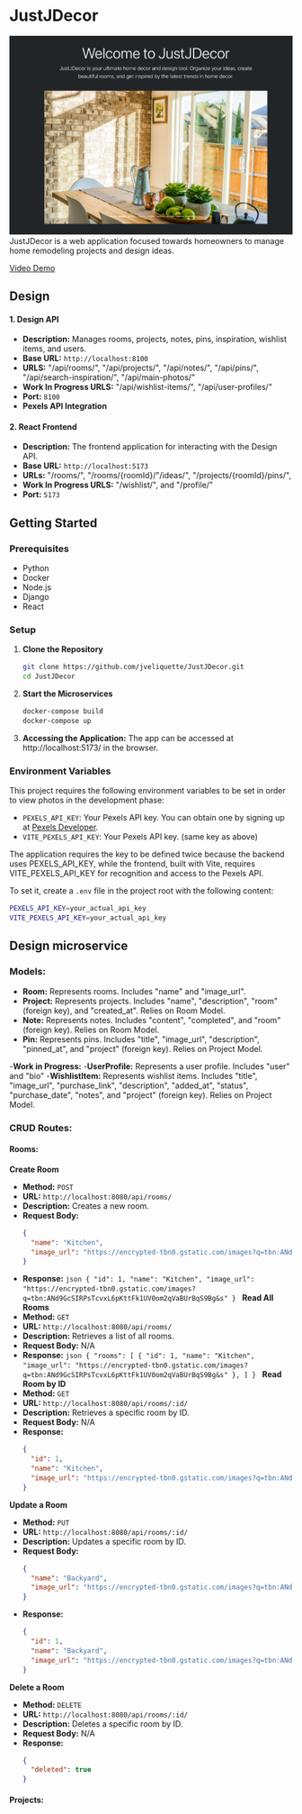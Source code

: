 # JustJDecor

![screenshot of home page](./README-IMG/main.png)
JustJDecor is a web application focused towards homeowners to manage home remodeling projects and design ideas.

[Video Demo](https://www.youtube.com/watch?v=ENVfDX7cOHA)

## Design

#### 1. Design API

- **Description:** Manages rooms, projects, notes, pins, inspiration, wishlist items, and users.
- **Base URL:** `http://localhost:8100`
- **URLS:** "/api/rooms/", "/api/projects/", "/api/notes/", "/api/pins/", "/api/search-inspiration/", "/api/main-photos/"
- **Work In Progress URLS:** "/api/wishlist-items/", "/api/user-profiles/"
- **Port:** `8100`
- **Pexels API Integration**

#### 2. React Frontend

- **Description:** The frontend application for interacting with the Design API.
- **Base URL:** `http://localhost:5173`
- **URLs:** "/rooms/", "/rooms/{roomId}/"/ideas/", "/projects/{roomId}/pins/",
- **Work In Progress URLS:** "/wishlist/", and "/profile/"
- **Port:** `5173`

## Getting Started

### Prerequisites

- Python
- Docker
- Node.js
- Django
- React

### Setup

1. **Clone the Repository**
   ```bash
   git clone https://github.com/jveliquette/JustJDecor.git
   cd JustJDecor
   ```
2. **Start the Microservices**
   ```bash
   docker-compose build
   docker-compose up
   ```
3. **Accessing the Application:**
   The app can be accessed at http://localhost:5173/ in the browser.

### Environment Variables

This project requires the following environment variables to be set in order to view photos in the development phase:

- `PEXELS_API_KEY`: Your Pexels API key. You can obtain one by signing up at [Pexels Developer](https://www.pexels.com/api/).
- `VITE_PEXELS_API_KEY`: Your Pexels API key. (same key as above)

The application requires the key to be defined twice because the backend uses PEXELS_API_KEY, while the frontend, built with Vite, requires VITE_PEXELS_API_KEY for recognition and access to the Pexels API.

To set it, create a `.env` file in the project root with the following content:

```bash
PEXELS_API_KEY=your_actual_api_key
VITE_PEXELS_API_KEY=your_actual_api_key
```

## Design microservice

### Models:

- **Room:** Represents rooms. Includes "name" and "image_url".
- **Project:** Represents projects. Includes "name", "description", "room" (foreign key), and "created_at". Relies on Room Model.
- **Note:** Represents notes. Includes "content", "completed", and "room" (foreign key). Relies on Room Model.
- **Pin:** Represents pins. Includes "title", "image_url", "description", "pinned_at", and "project" (foreign key). Relies on Project Model.

-**Work in Progress:** -**UserProfile:** Represents a user profile. Includes "user" and "bio" -**WishlistItem:** Represents wishlist items. Includes "title", "image_url", "purchase_link", "description", "added_at", "status", "purchase_date", "notes", and "project" (foreign key). Relies on Project Model.

### CRUD Routes:

#### Rooms:

**Create Room**

- **Method:** `POST`
- **URL:** `http://localhost:8080/api/rooms/`
- **Description:** Creates a new room.
- **Request Body:**
  ```json
  {
    "name": "Kitchen",
    "image_url": "https://encrypted-tbn0.gstatic.com/images?q=tbn:ANd9GcSIRPsTcvxL6pKttFk1UV0om2qVaBUrBqS9Bg&s"
  }
  ```
- **Response:**
  `json
  {
"id": 1,
"name": "Kitchen",
"image_url": "https://encrypted-tbn0.gstatic.com/images?q=tbn:ANd9GcSIRPsTcvxL6pKttFk1UV0om2qVaBUrBqS9Bg&s"
  }
  `
  **Read All Rooms**
- **Method:** `GET`
- **URL:** `http://localhost:8080/api/rooms/`
- **Description:** Retrieves a list of all rooms.
- **Request Body:** N/A
- **Response:**
  `json
  {
"rooms": [
	{
		"id": 1,
		"name": "Kitchen",
		"image_url": "https://encrypted-tbn0.gstatic.com/images?q=tbn:ANd9GcSIRPsTcvxL6pKttFk1UV0om2qVaBUrBqS9Bg&s"
	},
]
  }
  `
  **Read Room by ID**
- **Method:** `GET`
- **URL:** `http://localhost:8080/api/rooms/:id/`
- **Description:** Retrieves a specific room by ID.
- **Request Body:** N/A
- **Response:**
  ```json
  {
    "id": 1,
    "name": "Kitchen",
    "image_url": "https://encrypted-tbn0.gstatic.com/images?q=tbn:ANd9GcSIRPsTcvxL6pKttFk1UV0om2qVaBUrBqS9Bg&s"
  }
  ```

**Update a Room**

- **Method:** `PUT`
- **URL:** `http://localhost:8080/api/rooms/:id/`
- **Description:** Updates a specific room by ID.
- **Request Body:**
  ```json
  {
    "name": "Backyard",
    "image_url": "https://encrypted-tbn0.gstatic.com/images?q=tbn:ANd9GcT7HElegB3ioAlItyqG52FoTtIwWLmOpZX9sw&s"
  }
  ```
- **Response:**
  ```json
  {
    "id": 1,
    "name": "Backyard",
    "image_url": "https://encrypted-tbn0.gstatic.com/images?q=tbn:ANd9GcT7HElegB3ioAlItyqG52FoTtIwWLmOpZX9sw&s"
  }
  ```

**Delete a Room**

- **Method:** `DELETE`
- **URL:** `http://localhost:8080/api/rooms/:id/`
- **Description:** Deletes a specific room by ID.
- **Request Body:** N/A
- **Response:**
  ```json
  {
    "deleted": true
  }
  ```

#### Projects:
